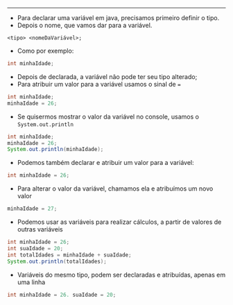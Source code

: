 ___
- Para declarar uma variável em java, precisamos primeiro definir o tipo.
- Depois o nome, que vamos dar para a variável.
```
<tipo> <nomeDaVariável>;
```
- Como por exemplo:
```java
int minhaIdade;
```
- Depois de declarada, a variável não pode ter seu tipo alterado;
- Para atribuir um valor para a variável usamos o sinal de `=`
```java
int minhaIdade;
minhaIdade = 26;
```
- Se quisermos mostrar o valor da variável no console, usamos o `System.out.println`
```java
int minhaIdade;
minhaIdade = 26;
System.out.println(minhaIdade);
```
- Podemos também declarar e atribuir um valor para a variável:
```java
int minhaIdade = 26;
```
- Para alterar o valor da variável, chamamos ela e atribuímos um novo valor
```java
minhaIdade = 27;
```
- Podemos usar as variáveis para realizar cálculos, a partir de valores de outras variáveis
```java
int minhaIdade = 26;
int suaIdade = 20;
int totalIdades = minhaIdade + suaIdade;
System.out.println(totalIdades);
```
- Variáveis do mesmo tipo, podem ser declaradas e atribuídas, apenas em uma linha
```java
int minhaIdade = 26. suaIdade = 20;
```